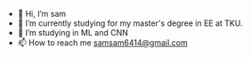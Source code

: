 - 👋 Hi, I’m sam
- 🌱 I’m currently studying for my master's degree in EE at TKU.
- 👀 I’m studying in ML and CNN 
- 📫 How to reach me samsam6414@gmail.com

<!---
samsam6414/samsam6414 is a ✨ special ✨ repository because its `README.md` (this file) appears on your GitHub profile.
You can click the Preview link to take a look at your changes.
--->

